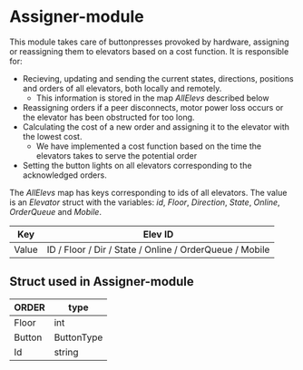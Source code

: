 # Assigner-module

This module takes care of buttonpresses provoked by hardware, assigning or reassigning them to elevators based on a cost function. It is responsible for:

- Recieving, updating and sending the current states, directions, positions and orders of all elevators, both locally and remotely.   
    - This information is stored in the map *AllElevs* described below
- Reassigning orders if a peer disconnects, motor power loss occurs or the elevator has been obstructed for too long.  
- Calculating the cost of a new order and assigning it to the elevator with the lowest cost. 
    - We have implemented a cost function based on the time the elevators takes to serve the potential order
- Setting the button lights on all elevators corresponding to the acknowledged orders. 

The *AllElevs* map has keys corresponding to ids of all elevators. The value is an *Elevator* struct with the variables: *id*, *Floor*, *Direction*, *State*, *Online*, *OrderQueue* and *Mobile*. 

Key      |                        Elev ID                          | 
-------- | ------------------------------------------------------- | 
Value    | ID / Floor / Dir / State / Online / OrderQueue / Mobile | 


## Struct used in Assigner-module
ORDER         | type
------------- | -------------
Floor         | int
Button        | ButtonType
Id            | string 

